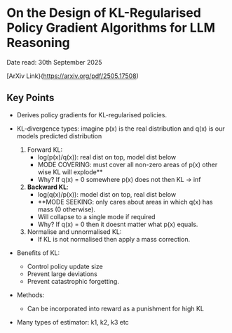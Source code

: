 # On the Design of KL-Regularised Policy Gradient Algorithms for LLM Reasoning

Date read: 30th September 2025

[ArXiv Link}(https://arxiv.org/pdf/2505.17508)

## Key Points
* Derives policy gradients for KL-regularised policies.
* KL-divergence types: imagine p(x) is the real distribution and q(x) is our models predicted distribution
	1. Forward KL: 
		* log(p(x)/q(x)): real dist on top, model dist below
		* MODE COVERING: must cover all non-zero areas of p(x) other wise KL will explode**
		* Why? If q(x) = 0 somewhere p(x) does not then KL -> inf
	2. **Backward KL**:
		* log(q(x)/p(x)): model dist on top, real dist below
		* **MODE SEEKING: only cares about areas in which q(x) has mass (0 otherwise).
		* Will collapse to a single mode if required
		* Why? If q(x) = 0 then it doesnt matter what p(x) equals.
	3. Normalise and unnormalised KL:
		* If KL is not normalised then apply a mass correction.

* Benefits of KL:
	* Control policy update size
	* Prevent large deviations
	* Prevent catastrophic forgetting.

* Methods:
	* Can be incorporated into reward as a punishment for high KL 

* Many types of estimator: k1, k2, k3 etc